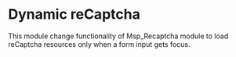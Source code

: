# Dynamic reCaptcha

This module change functionality of Msp_Recaptcha module to load reCaptcha resources only when a form input gets focus.
